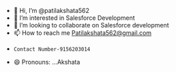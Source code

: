 - 👋 Hi, I’m @patilakshata562
- 👀 I’m interested in Salesforce Development
- 💞️ I’m looking to collaborate on Salesforce development 
- 📫 How to reach me Patilakshata562@gmail.com
-     Contact Number-9156203014
- 😄 Pronouns: ...Akshata
  

<!---
patilakshata562/patilakshata562 is a ✨ special ✨ repository because its `README.md` (this file) appears on your GitHub profile.
You can click the Preview link to take a look at your changes.
--->
